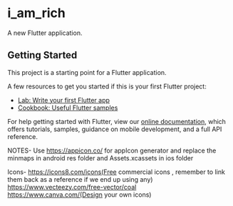 # i_am_rich

A new Flutter application.

## Getting Started

This project is a starting point for a Flutter application.

A few resources to get you started if this is your first Flutter project:

- [Lab: Write your first Flutter app](https://flutter.dev/docs/get-started/codelab)
- [Cookbook: Useful Flutter samples](https://flutter.dev/docs/cookbook)

For help getting started with Flutter, view our
[online documentation](https://flutter.dev/docs), which offers tutorials,
samples, guidance on mobile development, and a full API reference.

NOTES-
Use https://appicon.co/ for appIcon generator and replace the minmaps in android res folder and Assets.xcassets in ios folder

Icons-
https://icons8.com/icons(Free commercial icons , remember to link them back as a reference if we end up using any)
https://www.vecteezy.com/free-vector/coal
https://www.canva.com/(Design your own icons)
